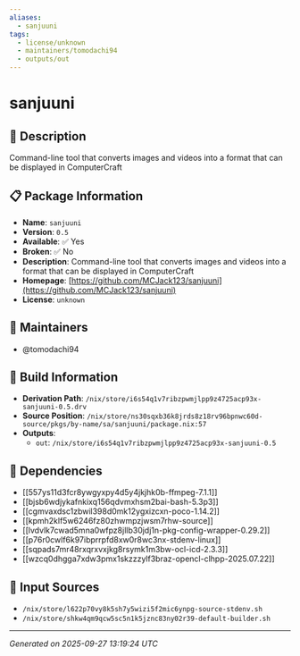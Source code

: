 ```yaml
---
aliases:
  - sanjuuni
tags:
  - license/unknown
  - maintainers/tomodachi94
  - outputs/out
---
```


# sanjuuni

## 📝 Description

Command-line tool that converts images and videos into a format that can be displayed in ComputerCraft

## 📋 Package Information

- **Name**: `sanjuuni`
- **Version**: `0.5`
- **Available**: ✅ Yes
- **Broken**: ✅ No
- **Description**: Command-line tool that converts images and videos into a format that can be displayed in ComputerCraft
- **Homepage**: [https://github.com/MCJack123/sanjuuni](https://github.com/MCJack123/sanjuuni)
- **License**: `unknown`
## 👥 Maintainers

- @tomodachi94


## 🔧 Build Information

- **Derivation Path**: `/nix/store/i6s54q1v7ribzpwmjlpp9z4725acp93x-sanjuuni-0.5.drv`
- **Source Position**: `/nix/store/ns30sqxb36k8jrds8z18rv96bpnwc60d-source/pkgs/by-name/sa/sanjuuni/package.nix:57`
- **Outputs**:
  - `out`:  `/nix/store/i6s54q1v7ribzpwmjlpp9z4725acp93x-sanjuuni-0.5`

## 🔗 Dependencies

- [[557ys11d3fcr8ywgyxpy4d5y4jkjhk0b-ffmpeg-7.1.1]]
- [[bjsb6wdjykafnkixq156qdvmxhsm2bai-bash-5.3p3]]
- [[cgmvaxdsc1zbwil398d0mk12ygxizcxn-poco-1.14.2]]
- [[kpmh2klf5w6246fz80zhwmpzjwsm7rhw-source]]
- [[lvdvlk7cwad5mna0wfpz8jllb30jdj1n-pkg-config-wrapper-0.29.2]]
- [[p76r0cwlf6k97ibprrpfd8xw0r8wc3nx-stdenv-linux]]
- [[sqpads7mr48rxqrxvxjkg8rsymk1m3bw-ocl-icd-2.3.3]]
- [[wzcq0dhgga7xdw3pmx1skzzzylf3braz-opencl-clhpp-2025.07.22]]

## 📁 Input Sources

- `/nix/store/l622p70vy8k5sh7y5wizi5f2mic6ynpg-source-stdenv.sh`
- `/nix/store/shkw4qm9qcw5sc5n1k5jznc83ny02r39-default-builder.sh`

---
*Generated on 2025-09-27 13:19:24 UTC*
